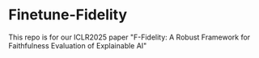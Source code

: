 # Finetune-Fidelity
This repo is for our ICLR2025 paper "F-Fidelity: A Robust Framework for Faithfulness Evaluation of Explainable AI"
